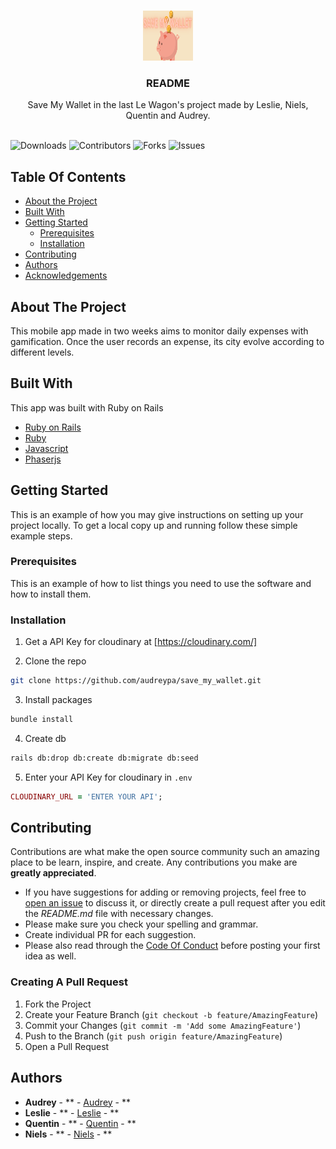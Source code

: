 <br/>
<p align="center">
  <a href="https://github.com/audreypa/save_my_wallet">
    <img src="app/assets/images/cover.png" alt="Logo" width="80" height="80">
  </a>

  <h3 align="center">README</h3>

  <p align="center">
    Save My Wallet in the last Le Wagon's project made by Leslie, Niels, Quentin and Audrey.
    <br/>
    <br/>
  </p>
</p>

![Downloads](https://img.shields.io/github/downloads/audreypa/save_my_wallet/total) ![Contributors](https://img.shields.io/github/contributors/audreypa/save_my_wallet?color=dark-green) ![Forks](https://img.shields.io/github/forks/audreypa/save_my_wallet?style=social) ![Issues](https://img.shields.io/github/issues/audreypa/save_my_wallet)

## Table Of Contents

* [About the Project](#about-the-project)
* [Built With](#built-with)
* [Getting Started](#getting-started)
  * [Prerequisites](#prerequisites)
  * [Installation](#installation)
* [Contributing](#contributing)
* [Authors](#authors)
* [Acknowledgements](#acknowledgements)

## About The Project

This mobile app made in two weeks aims to monitor daily expenses with gamification. Once the user records an expense, its city evolve according to different levels.

## Built With

This app was built with Ruby on Rails

* [Ruby on Rails](https://rubyonrails.org/)
* [Ruby](https://ruby-doc.org/3.2.2/)
* [Javascript](https://developer.mozilla.org/en-US/docs/Web/JavaScript)
* [Phaserjs](https://phaser.io/)

## Getting Started

This is an example of how you may give instructions on setting up your project locally.
To get a local copy up and running follow these simple example steps.

### Prerequisites

This is an example of how to list things you need to use the software and how to install them.


### Installation

1. Get a  API Key for cloudinary at [https://cloudinary.com/]

2. Clone the repo

```sh
git clone https://github.com/audreypa/save_my_wallet.git
```

3. Install packages

```sh
bundle install
```
4. Create db

```sh
rails db:drop db:create db:migrate db:seed
```

5. Enter your API Key for cloudinary in `.env`

```ruby
CLOUDINARY_URL = 'ENTER YOUR API';
```

## Contributing

Contributions are what make the open source community such an amazing place to be learn, inspire, and create. Any contributions you make are **greatly appreciated**.
* If you have suggestions for adding or removing projects, feel free to [open an issue](https://github.com/audreypa/save_my_wallet/issues/new) to discuss it, or directly create a pull request after you edit the *README.md* file with necessary changes.
* Please make sure you check your spelling and grammar.
* Create individual PR for each suggestion.
* Please also read through the [Code Of Conduct](https://github.com/audreypa/save_my_wallet/blob/main/CODE_OF_CONDUCT.md) before posting your first idea as well.

### Creating A Pull Request

1. Fork the Project
2. Create your Feature Branch (`git checkout -b feature/AmazingFeature`)
3. Commit your Changes (`git commit -m 'Add some AmazingFeature'`)
4. Push to the Branch (`git push origin feature/AmazingFeature`)
5. Open a Pull Request

## Authors

* **Audrey** - ** - [Audrey](https://github.com/audreypa/) - **
* **Leslie** - ** - [Leslie](https://github.com/LeslieRds) - **
* **Quentin** - ** - [Quentin](https://github.com/Quentinrbd) - **
* **Niels** - ** - [Niels](https://github.com/leN43) - **
